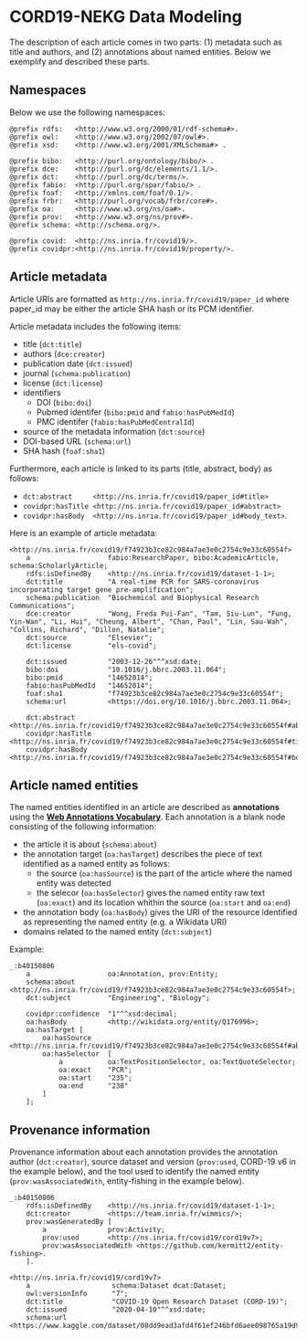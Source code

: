 # CORD19-NEKG Data Modeling

The description of each article comes in two parts: (1) metadata such as title and authors, and (2) annotations about named entities. Below we exemplify and described these parts.

## Namespaces

Below we use the following namespaces:

```turtle
@prefix rdfs:   <http://www.w3.org/2000/01/rdf-schema#>.
@prefix owl:    <http://www.w3.org/2002/07/owl#>.
@prefix xsd:    <http://www.w3.org/2001/XMLSchema#> .

@prefix bibo:   <http://purl.org/ontology/bibo/> .
@prefix dce:    <http://purl.org/dc/elements/1.1/>.
@prefix dct:    <http://purl.org/dc/terms/>.
@prefix fabio:  <http://purl.org/spar/fabio/> .
@prefix foaf:   <http://xmlns.com/foaf/0.1/>.
@prefix frbr:   <http://purl.org/vocab/frbr/core#>.
@prefix oa:     <http://www.w3.org/ns/oa#>.
@prefix prov:   <http://www.w3.org/ns/prov#>.
@prefix schema: <http://schema.org/>.

@prefix covid:  <http://ns.inria.fr/covid19/>.
@prefix covidpr:<http://ns.inria.fr/covid19/property/>.
```

## Article metadata

Article URIs are formatted as `http://ns.inria.fr/covid19/paper_id` where paper_id may be either the article SHA hash or its PCM identifier.

Article metadata includes the following items:
- title (`dct:title`)
- authors (`dce:creator`)
- publication date (`dct:issued`)
- journal (`schema:publication`)
- license (`dct:license`)
- identifiers
    - DOI (`bibo:doi`)
    - Pubmed identifer (`bibo:pmid` and `fabio:hasPubMedId`)
    - PMC identifer (`fabio:hasPubMedCentralId`)
- source of the metadata information (`dct:source`)
- DOI-based URL (`schema:url`)
- SHA hash (`foaf:sha1`)

Furthermore, each article is linked to its parts (title, abstract, body) as follows:
- `dct:abstract     <http://ns.inria.fr/covid19/paper_id#title>`
- `covidpr:hasTitle <http://ns.inria.fr/covid19/paper_id#abstract>`
- `covidpr:hasBody  <http://ns.inria.fr/covid19/paper_id#body_text>`.

Here is an example of article metadata:
```turtle
<http://ns.inria.fr/covid19/f74923b3ce82c984a7ae3e0c2754c9e33c60554f>
    a                   fabio:ResearchPaper, bibo:AcademicArticle, schema:ScholarlyArticle;
    rdfs:isDefinedBy    <http://ns.inria.fr/covid19/dataset-1-1>;
    dct:title           "A real-time PCR for SARS-coronavirus incorporating target gene pre-amplification";
    schema:publication  "Biochemical and Biophysical Research Communications";
    dce:creator	        "Wong, Freda Pui-Fan", "Tam, Siu-Lun", "Fung, Yin-Wan", "Li, Hui", "Cheung, Albert", "Chan, Paul", "Lin, Sau-Wah", "Collins, Richard", "Dillon, Natalie";
    dct:source          "Elsevier";
    dct:license         "els-covid";

    dct:issued          "2003-12-26"^^xsd:date;
    bibo:doi            "10.1016/j.bbrc.2003.11.064";
    bibo:pmid           "14652014";
    fabio:hasPubMedId   "14652014";
    foaf:sha1           "f74923b3ce82c984a7ae3e0c2754c9e33c60554f";
    schema:url          <https://doi.org/10.1016/j.bbrc.2003.11.064>;
    
    dct:abstract        <http://ns.inria.fr/covid19/f74923b3ce82c984a7ae3e0c2754c9e33c60554f#abstract>;
    covidpr:hasTitle    <http://ns.inria.fr/covid19/f74923b3ce82c984a7ae3e0c2754c9e33c60554f#title>;
    covidpr:hasBody     <http://ns.inria.fr/covid19/f74923b3ce82c984a7ae3e0c2754c9e33c60554f#body_text>.
```

## Article named entities

The named entities identified in an article are described as **annotations** using the **[Web Annotations Vocabulary](https://www.w3.org/TR/annotation-vocab/)**.
Each annotation is a blank node consisting of the following information:
- the article it is about (`schema:about`)
- the annotation target (`oa:hasTarget`) describes the piece of text identified as a named entity as follows:
    - the source (`oa:hasSource`) is the part of the article where the named entity was detected
    - the selecor (`oa:hasSelector`) gives the named entity raw text (`oa:exact`) and its location whithin the source (`oa:start` and `oa:end`)
- the annotation body (`oa:hasBody`) gives the URI of the resource identified as representing the named entity (e.g. a Wikidata URI)
- domains related to the named entity (`dct:subject`)

Example:
```turtle
_:b40150806	
    a                   oa:Annotation, prov:Entity;
    schema:about        <http://ns.inria.fr/covid19/f74923b3ce82c984a7ae3e0c2754c9e33c60554f>;
    dct:subject         "Engineering", "Biology";
    
    covidpr:confidence	"1"^^xsd:decimal;
    oa:hasBody          <http://wikidata.org/entity/Q176996>;
    oa:hasTarget [
        oa:hasSource    <http://ns.inria.fr/covid19/f74923b3ce82c984a7ae3e0c2754c9e33c60554f#abstract>;
        oa:hasSelector  [
            a           oa:TextPositionSelector, oa:TextQuoteSelector;
            oa:exact    "PCR";
            oa:start    "235";
            oa:end      "238"
        ]
    ];
```

## Provenance information

Provenance information about each annotation provides the annotation author (`dct:creator`), source dataset and version (`prov:used`, CORD-19 v6 in the example below), and the tool used to identify the named entity (`prov:wasAssociatedWith`, entity-fishing in the example below).

```turtle
_:b40150806
    rdfs:isDefinedBy    <http://ns.inria.fr/covid19/dataset-1-1>;
    dct:creator         <https://team.inria.fr/wimmics/>;
    prov:wasGeneratedBy [
        a               prov:Activity;
        prov:used       <http://ns.inria.fr/covid19/cord19v7>;
        prov:wasAssociatedWith <https://github.com/kermitt2/entity-fishing>.
    ].

<http://ns.inria.fr/covid19/cord19v7>
    a                    schema:Dataset dcat:Dataset;
    owl:versionInfo      "7";
    dct:title            "COVID-19 Open Research Dataset (CORD-19)";
    dct:issued           "2020-04-10"^^xsd:date;
    schema:url           <https://www.kaggle.com/dataset/08dd9ead3afd4f61ef246bfd6aee098765a19d9f6dbf514f0142965748be859b/version/7>.
```
